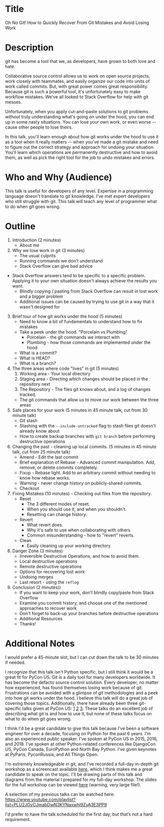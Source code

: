 # Title

Oh No Git! How to Quickly Recover From Git Mistakes and Avoid Losing Work

# Description

git has become a tool that we, as developers, have grown to both love and hate.

Collaborative source control allows us to work on open source projects, work closely with teammates, and easily organize our code into units of work called commits. But, with great power comes great responsibility. Because git is such a powerful tool, it's unfortunately easy to make workflow mistakes. We've all looked to Stack Overflow for help with git messes.

Unfortunately, when you apply cut-and-paste solutions to git problems without truly understanding what's going on under the hood, you can end up in some nasty situations. You can lose your own work, or even worse -- cause other people to lose theirs.

In this talk, you'll learn enough about how git works under the hood to use it as a tool when it really matters -- when you've made a git mistake and need to figure out the correct strategy and approach for undoing your situation. You'll learn which operations are permanently destructive and how to avoid them, as well as pick the right tool for the job to undo mistakes and errors.

# Who and Why (Audience)

This talk is useful for developers of any level. Expertise in a programming language doesn't translate to git knowledge. I've met expert developers who still struggle with git. This talk will teach any level of programmer what to do when git goes wrong.

# Outline

1. Introduction (2 minutes)
   - About me
2. Why we lose work in git (3 minutes)
   - The usual culprits
   - Running commands we don't understand
   - Stack Overflow can give bad advice
- Stack Overflow answers tend to be specific to a specific problem. Applying it to your own situation doesn't always achieve the results you want.
   - Blindly copying / pasting from Stack Overflow can result in lost work and a bigger problem
   - Additional issues can be caused by trying to use git in a way that it  wasn't designed for
3. Brief tour of how git works under the hood (5 minutes)
   - Need to know a bit of fundamentals to understand how to fix mistakes
   - Take a peek under the hood. "Porcelain vs Plumbing"
       - Porcelain - the git commands we interact with
       - Plumbing - how those commands are implemented under the hood
   - What is a commit?
   - What is HEAD?
   - What is a branch?
4. The three areas where code "lives" in git (5 minutes)
   1. Working area - Your local directory
   2. Staging area - Directing which changes should be placed in the repository next
   3. The Repository - The files git knows about, and a log of changes tracked.
   - The git commands that allow us to move our work between the three areas
5. Safe places for your work (5 minutes in 45 minute talk, cut from 30 minute talk)
   - Git stash
   - Stashing with the `--include-untracked` flag to stash files git doesn't already know about
   - How to create backup branches with `git branch` before performing destructive operations
6. Changing the past - cleaning up local commits. (5 minutes in 45 minute talk, cut from 25 minute talk)
   - Amend - Edit the last commit
   - Brief explanation of Rebase - Advanced commit manipulation. Add, remove, or delete commits completely.
   - Fixup - Rebase light. Add to an arbitrary commit without needing to know how rebase works.
   - Warning - never change history on publicly-shared commits.
   - Checkout
7. Fixing Mistakes (10 minutes)
       - Checking out files from the repository.
   - Reset
       - The 3 different modes of reset.
       - When you should use it, and when you shouldn't.
       - Resetting can change history.
   - Revert
       - What revert does.
       - Why it's safe to use when collaborating with others
       - Common misunderstanding - how to "revert" reverts.
   - Clean
       - Easily cleaning up your working directory
8. Danger Zone (3 minutes)
   - Irreversible Destructive Operations, and how to avoid them.
   - Local destructive operations
   - Remote destructive operations
   - Options for recovering lost work
   - Undoing merges
   - Last resort - using the `reflog`
9. Conclusion (2 minutes))
   - If you want to keep your work, don't blindly copy/paste from Stack Overflow
   - Examine you commit history, and choose one of the mentioned approaches to recover work
   - Don't forget to back-up your branches before destructive operations
   - Additional Resources
   - Thanks!


# Additional Notes

I would prefer a 45-minute slot, but I can cut down the talk to be 30 minutes if needed.

I recognize that this talk isn't Python specific, but I still think it would be a great fit for PyCon US. Git is a daily tool for many developers worldwide. It has become the defacto source control solution. Every developer, no matter how experienced, has found themselves losing work because of git. Frustrations can be avoided with a glimpse of git methodologies and a peek into how git works under the hood. I believe this talk will do a great job of covering those topics. Additionally, there have already been three git-specific talks given at PyCon US: [1](https://www.youtube.com/watch?v=RrdECLvHW6g) [2](https://www.youtube.com/watch?v=4EOZvow1mk4) [3](https://www.youtube.com/watch?v=zZ2hG6PMjk8).
These talks do an excellent job of describing what git is and how to use it, but none of these talks focus on what to do when git goes wrong.

I think I'd be a great candidate to give this talk because I've been a software engineer for over a decade, focusing on Python for the past 6 years. I'm also an experienced public speaker. I've spoken at PyCon US in 2015, 2016, and 2018. I've spoken at other Python-related conferences like DjangoCon US, PyCon Canada, EuroPython and North Bay Python. I've given keynotes at PyParis, PyconRussia, and All Things Open.

I'm extremely knowledgeable in git, and I've recorded a full-day in-depth git workshop as a screencast available [here](https://frontendmasters.com/courses/git-in-depth/), which I think makes me a great candidate to speak on the topic. I'll be drawing parts of this talk and diagrams from the material I prepared for my full-day workshop. The slides for the full workshop can be viewed [here](https://github.com/nnja/advanced-git/blob/master/presentation/slides.pdf) (warning, very large file!).

A selection of my previous talks can be watched here: https://www.youtube.com/playlist?list=PLU2JOyCJmabDwN3KYNaxwhl9ZyA3E3PP9

I'd prefer to have the talk scheduled for the first day, but that’s not a hard requirement.